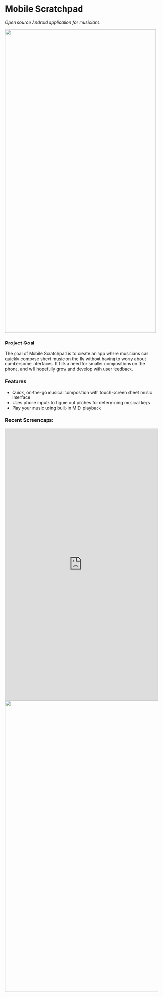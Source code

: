# Mobile Scratchpad
*Open source Android application for musicians.*

<img src="http://i.imgur.com/BUgvVSZ.png"  height="1000" width="497">

### Project Goal
The goal of Mobile Scratchpad is to create an app where musicians can quickly compose sheet music
on the fly without having to worry about cumbersome interfaces. It fills a need for smaller
compositions on the phone, and will hopefully grow and develop with user feedback.

### Features
* Quick, on-the-go musical composition with touch-screen sheet music interface
* Uses phone inputs to figure out pitches for determining musical keys
* Play your music using built-in MIDI playback

### Recent Screencaps:
<div style="width: 100%; height: 0px; position: relative; padding-bottom: 177.778%;"><iframe src="https://streamable.com/e/r0y9" frameborder="0" allowfullscreen webkitallowfullscreen mozallowfullscreen scrolling="no" style="width: 100%; height: 100%; position: absolute;"></iframe></div>
<img src="https://zippy.gfycat.com/MessyWeeGlassfrog.gif" height="960" width="540">
